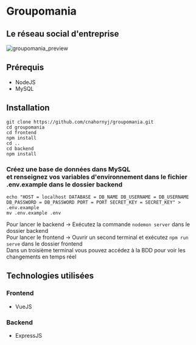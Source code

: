 # Groupomania
## Le réseau social d'entreprise

![groupomania_preview](https://user-images.githubusercontent.com/50677355/103230945-ee4cbc00-4936-11eb-8a9e-9c4a59ac9100.png)

## Prérequis

* NodeJS
* MySQL

## Installation

`git clone https://github.com/cnahornyj/groupomania.git`<br>
`cd groupomania`<br>
`cd frontend`<br>
`npm install`<br>
`cd ..`<br>
`cd backend`<br>
`npm install`<br>
### Créez une base de données dans MySQL <br> et renseignez vos variables d'environnement dans le fichier .env.example dans le dossier backend
`echo "HOST = localhost
DATABASE = DB_NAME
DB_USERNAME = DB_USERNAME
DB_PASSWORD = DB_PASSWORD
PORT = PORT
SECRET_KEY = SECRET_KEY" > .env.example`<br>
`mv .env.example .env`

Pour lancer le backend → Exécutez la commande `nodemon server` dans le dossier backend<br> Pour lancer le frontend → Ouvrir un second terminal et exécutez `npm run serve` dans le dossier frontend<br> Dans un troisième terminal vous pouvez accédez à la BDD pour voir les changements en temps réel

## Technologies utilisées

### Frontend
* VueJS

### Backend
* ExpressJS